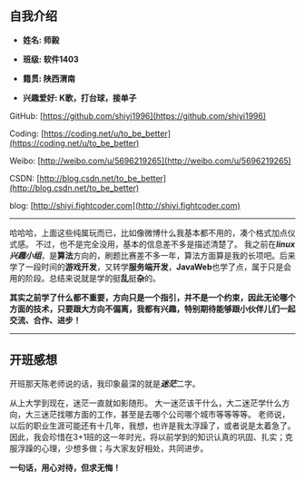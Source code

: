 ## 自我介绍


* **姓名: 师毅**

* **班级: 软件1403**

* **籍贯: 陕西渭南**

* **兴趣爱好: K歌，打台球，接单子**

<i class="icon-github"></i> GitHub: [https://github.com/shiyi1996](https://github.com/shiyi1996)

<i class="icon-code"></i> Coding: [https://coding.net/u/to_be_better](https://coding.net/u/to_be_better)

<i class="icon-weibo"></i> Weibo: [http://weibo.com/u/5696219265](http://weibo.com/u/5696219265)

<i class="icon-pencil"></i> CSDN: [http://blog.csdn.net/to_be_better](http://blog.csdn.net/to_be_better)

<i class="icon-globe"></i> blog: [http://shiyi.fightcoder.com](http://shiyi.fightcoder.com)

---


哈哈哈，上面这些纯属玩而已，比如像微博什么我基本都不用的，凑个格式加点仪式感。
不过，也不是完全没用，基本的信息差不多是描述清楚了。
我之前在***linux兴趣小组***，是**算法**方向的，刷题比赛差不多一年，算法方面算是我的长项吧。后来学了一段时间的**游戏开发**，又转学**服务端开发**，**JavaWeb**也学了点，属于只是会用的阶段。总结来说就是学的挺**乱**挺**杂**的。

**其实之前学了什么都不重要，方向只是一个指引，并不是一个约束，因此无论哪个方面的技术，只要跟大方向不偏离，我都有兴趣，特别期待能够跟小伙伴儿们一起交流、合作、进步！**


---

## 开班感想

开班那天陈老师说的话，我印象最深的就是***迷茫***二字。

从上大学到现在，迷茫一直就如影随形。
大一迷茫该干什么，大二迷茫学什么方向，大三迷茫找哪方面的工作，甚至是去哪个公司哪个城市等等等等。
老师说，以后的职业生涯可能还有十几年，我想，也许是我太浮躁了，或者说是太着急了。
因此，我会珍惜在3+1班的这一年时光，将以前学到的知识认真的巩固、扎实；克服浮躁的心理，少想多做；与大家友好相处，共同进步。

**一句话，用心对待，但求无悔！**
